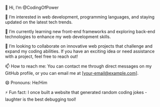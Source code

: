 
👋 Hi, I’m @CodingOfPower

👀 I’m interested in web development, programming languages, and staying updated on the latest tech trends.

🌱 I’m currently learning new front-end frameworks and exploring back-end technologies to enhance my web development skills.

💞️ I’m looking to collaborate on innovative web projects that challenge and expand my coding abilities. If you have an exciting idea or need assistance with a project, feel free to reach out!

📫 How to reach me: You can contact me through direct messages on my GitHub profile, or you can email me at [your-email@example.com].

😄 Pronouns: He/Him

⚡ Fun fact: I once built a website that generated random coding jokes - laughter is the best debugging tool!

<!---
CodingOfPower/CodingOfPower is a ✨ special ✨ repository because its `README.md` (this file) appears on your GitHub profile.
You can click the Preview link to take a look at your changes.
--->
